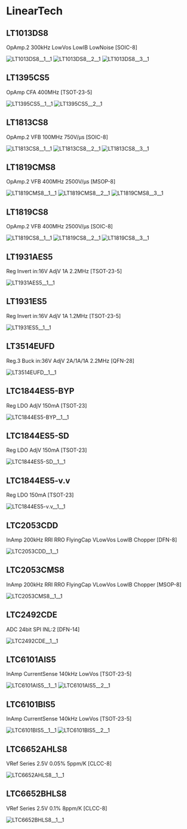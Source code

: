 # LinearTech

## LT1013DS8
OpAmp.2 300kHz LowVos LowIB LowNoise [SOIC-8]

![LT1013DS8__1__1](/preview/images/TexasInstruments__LT1013DDR__1__1.png?raw=true) 
![LT1013DS8__2__1](/preview/images/TexasInstruments__LT1013DDR__2__1.png?raw=true) 
![LT1013DS8__3__1](/preview/images/TexasInstruments__LT1013DDR__3__1.png?raw=true) 

## LT1395CS5
OpAmp CFA 400MHz [TSOT-23-5]

![LT1395CS5__1__1](/preview/images/AnalogDevices__AD8601ARTZ__1__1.png?raw=true) 
![LT1395CS5__2__1](/preview/images/AnalogDevices__AD8601ARTZ__2__1.png?raw=true) 

## LT1813CS8
OpAmp.2 VFB 100MHz 750V/µs [SOIC-8]

![LT1813CS8__1__1](/preview/images/AnalogDevices__AD8552ARUZ__1__1.png?raw=true) 
![LT1813CS8__2__1](/preview/images/AnalogDevices__AD8552ARUZ__2__1.png?raw=true) 
![LT1813CS8__3__1](/preview/images/AnalogDevices__AD8552ARUZ__3__1.png?raw=true) 

## LT1819CMS8
OpAmp.2 VFB 400MHz 2500V/µs [MSOP-8]

![LT1819CMS8__1__1](/preview/images/AnalogDevices__AD8552ARUZ__1__1.png?raw=true) 
![LT1819CMS8__2__1](/preview/images/AnalogDevices__AD8552ARUZ__2__1.png?raw=true) 
![LT1819CMS8__3__1](/preview/images/AnalogDevices__AD8552ARUZ__3__1.png?raw=true) 

## LT1819CS8
OpAmp.2 VFB 400MHz 2500V/µs [SOIC-8]

![LT1819CS8__1__1](/preview/images/AnalogDevices__AD8552ARUZ__1__1.png?raw=true) 
![LT1819CS8__2__1](/preview/images/AnalogDevices__AD8552ARUZ__2__1.png?raw=true) 
![LT1819CS8__3__1](/preview/images/AnalogDevices__AD8552ARUZ__3__1.png?raw=true) 

## LT1931AES5
Reg Invert in:16V AdjV 1A 2.2MHz [TSOT-23-5]

![LT1931AES5__1__1](/preview/images/LinearTech__LT1931AES5__1__1.png?raw=true) 

## LT1931ES5
Reg Invert in:16V AdjV 1A 1.2MHz [TSOT-23-5]

![LT1931ES5__1__1](/preview/images/LinearTech__LT1931AES5__1__1.png?raw=true) 

## LT3514EUFD
Reg.3 Buck in:36V AdjV 2A/1A/1A 2.2MHz [QFN-28]

![LT3514EUFD__1__1](/preview/images/LinearTech__LT3514EUFD__1__1.png?raw=true) 

## LTC1844ES5-BYP
Reg LDO AdjV 150mA [TSOT-23]

![LTC1844ES5-BYP__1__1](/preview/images/LinearTech__LTC1844ES5-BYP__1__1.png?raw=true) 

## LTC1844ES5-SD
Reg LDO AdjV 150mA [TSOT-23]

![LTC1844ES5-SD__1__1](/preview/images/LinearTech__LTC1844ES5-SD__1__1.png?raw=true) 

## LTC1844ES5-v.v
Reg LDO 150mA [TSOT-23]

![LTC1844ES5-v.v__1__1](/preview/images/LinearTech__LTC1844ES5-v.v__1__1.png?raw=true) 

## LTC2053CDD
InAmp 200kHz RRI RRO FlyingCap VLowVos LowIB Chopper [DFN-8]

![LTC2053CDD__1__1](/preview/images/LinearTech__LTC2053CDD__1__1.png?raw=true) 

## LTC2053CMS8
InAmp 200kHz RRI RRO FlyingCap VLowVos LowIB Chopper [MSOP-8]

![LTC2053CMS8__1__1](/preview/images/LinearTech__LTC2053CMS8__1__1.png?raw=true) 

## LTC2492CDE
ADC 24bit SPI INL:2 [DFN-14]

![LTC2492CDE__1__1](/preview/images/LinearTech__LTC2492CDE__1__1.png?raw=true) 

## LTC6101AIS5
InAmp CurrentSense 140kHz LowVos [TSOT-23-5]

![LTC6101AIS5__1__1](/preview/images/LinearTech__LTC6101AIS5__1__1.png?raw=true) 
![LTC6101AIS5__2__1](/preview/images/LinearTech__LTC6101AIS5__2__1.png?raw=true) 

## LTC6101BIS5
InAmp CurrentSense 140kHz LowVos [TSOT-23-5]

![LTC6101BIS5__1__1](/preview/images/LinearTech__LTC6101AIS5__1__1.png?raw=true) 
![LTC6101BIS5__2__1](/preview/images/LinearTech__LTC6101AIS5__2__1.png?raw=true) 

## LTC6652AHLS8
VRef Series 2.5V 0.05% 5ppm/K [CLCC-8]

![LTC6652AHLS8__1__1](/preview/images/LinearTech__LTC6652AHLS8__1__1.png?raw=true) 

## LTC6652BHLS8
VRef Series 2.5V 0.1% 8ppm/K [CLCC-8]

![LTC6652BHLS8__1__1](/preview/images/LinearTech__LTC6652AHLS8__1__1.png?raw=true) 

